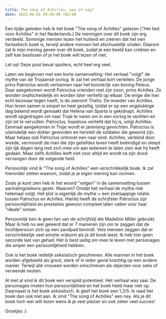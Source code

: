 ```yaml
---
title: The song of Achilles, yay of nay?
date: 2023-06-01 19:50:00 +02:00
---
```


Een tijdje geleden heb ik het boek "The song of Achilles" gelezen ("Het lied voor Achilles" in het Nederlands.) De meningen over dit boek zijn erg verdeeld. Sommige mensen lezen het huilend en zweren dat het een fantastisch boek is, terwijl andere mensen het afschuwelijk vinden. Daarom zal ik mijn mening geven over dit boek, zodat je een beeld kan creëren en zelf kan beslissen of je het boek wilt lezen of niet. 

Let op! Deze post bevat spoilers, echt heel erg veel. 

Laten we beginnen met een korte samenvatting: 
Het verhaal "volgt" de mythe van de Trojaanse oorlog. Ik zal het verhaal kort vertellen. De jonge prins Patroclus wordt verbannen naar het koninkrijk van koning Peleus. Daar aangekomen wordt Patroclus vrienden met zijn zoon, prins Achilles. Ze worden onafscheidelijk en worden later verliefd op elkaar. De enige die hier echt bezwaar tegen heeft, is de zeenimf Thetis: De moeder van Achilles. Hun leven samen is simpel en heel gezellig, totdat er op een ongelukkige dag bekend wordt gemaakt dat Helena van Sparta is gekidnapt. Achilles wordt opgedragen om naar Troje te varen om in een oorlog te vechten en zijn lot te vervullen. Patroclus, hopeloos verliefd dat hij is, volgt Achilles. Eenmaal aangekomen in Troje wordt er jarenlang gevochten. Patroclus is uiteindelijk een dokter geworden en herstelt de soldaten die gewond zijn. Maar helaas ook Patroclus ontmoet een naar eind. Achilles, verblind door woede, vermoordt de man die zijn geliefdes leven heeft beëindigd en sleept zijn lijk dagen lang met zich mee om aan iedereen te laten zien wat hij heeft gedaan. Maar zelfs Achilles leeft niet voor altijd en wordt na zijn dood vervangen door de volgende held.

Persoonlijk vind ik "The song of Achilles" een verschrikkelijk boek. Ik zal hieronder zetten waarom, zodat je je eigen mening kan vormen.

Zoals je kunt zien heb ik het woord "volgen" in de samenvatting tussen aanhalingstekens gezet. Waarom? Omdat het verhaal de mythe niet helemaal volgt. Het plot is eigenlijk de mythe + een zoetsappige relatie tussen Patroclus en Achilles. Hierbij heeft de schrijfster Patroclus zijn persoonlijkheid en prestaties gewoon compleet laten vallen voor haar "ideale" roman. 

Persoonlijk ben ik geen fan van de schrijfstijl die Madeline Miller gebruikt. Maar ik heb nu wel geleerd dat er 7 manieren zijn om te zeggen dat de hoofdpersoon zich op een zandpad bevindt. Vele mensen zeggen dat er verschrikkelijk veel emotie vrijkomt als je dit boek leest. Ik heb hier geen seconde last van gehad. Het is best lastig om mee te leven met personages die amper een persoonlijkheid hebben. 

Ook is het boek redelijk seksistisch geschreven. Alle mannen in het boek worden afgebeeld als groot, sterk of in ieder geval krachtig op een andere manier. Terwijl alle vrouwen worden omschreven als objecten voor seks of verwende nesten. 

Al met al vind ik dit boek een verspild potentieel. Het verhaal was saai. De personages misten hun persoonlijkheid en het boek hield maar niet op. Daarnaast is het boek seksistisch. Ik geef het boek een 1.2/5. Ik raad het boek dan ook niet aan. Ik vind "The song of Achilles" een nay. Als je dit boek toch wel wilt lezen wens ik je veel plezier en ook zeker veel succes! 

Groetjes :) 